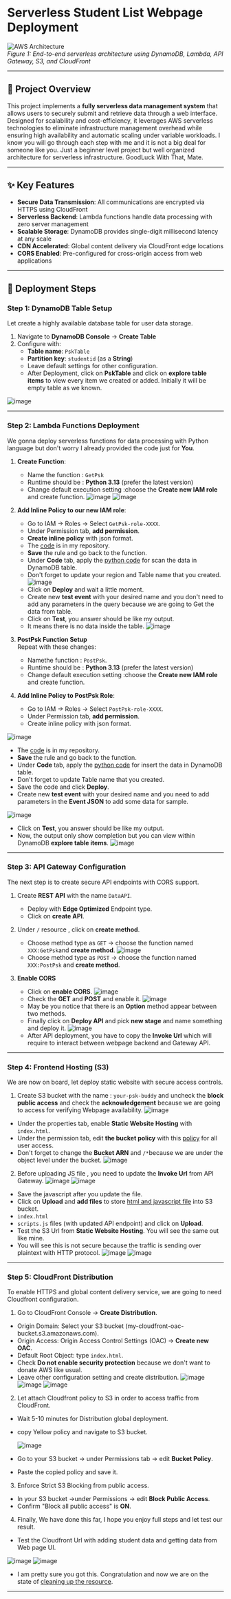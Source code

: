 
# **Serverless Student List Webpage Deployment**  
![AWS Architecture](https://github.com/pyaesoekyaw/Serverless_web_page/blob/main/images/diagram.png)  
*Figure 1: End-to-end serverless architecture using DynamoDB, Lambda, API Gateway, S3, and CloudFront*

---


## 🌟 **Project Overview**  
This project implements a **fully serverless data management system** that allows users to securely submit and retrieve data through a web interface. Designed for scalability and cost-efficiency, it leverages AWS serverless technologies to eliminate infrastructure management overhead while ensuring high availability and automatic scaling under variable workloads. I know you will go through each step with me and it is not a big deal for someone like you. Just a beginner level project but well organized architecture for serverless infrastructure. GoodLuck With That, Mate.

---

## ✨ **Key Features**  
- **Secure Data Transmission**: All communications are encrypted via HTTPS using CloudFront  
- **Serverless Backend**: Lambda functions handle data processing with zero server management  
- **Scalable Storage**: DynamoDB provides single-digit millisecond latency at any scale  
- **CDN Accelerated**: Global content delivery via CloudFront edge locations  
- **CORS Enabled**: Pre-configured for cross-origin access from web applications  

---

## 🚀 **Deployment Steps**  

### **Step 1: DynamoDB Table Setup**  
Let create a highly available database table for user data storage.  
1. Navigate to **DynamoDB Console** → **Create Table**  
2. Configure with:  
   - **Table name**: `PskTable`  
   - **Partition key**: `studentid` (as a **String**)
   - Leave default settings for other configuration.
   - After Deployment, click on **PskTable** and click on **explore table items** to view every item we created or added. Initially it will be empty table as we known.

![image](https://github.com/pyaesoekyaw/Serverless_web_page/blob/main/images/0000.png)

---

### **Step 2: Lambda Functions Deployment**  
We gonna deploy serverless functions for data processing with Python language but don't worry I already provided the code just for **You**.  
  
1. **Create Function**:  
   - Name the function : `GetPsk` 
   - Runtime should be : **Python 3.13** (prefer the latest version)
   - Change default execution setting :choose the **Create new IAM role** and create function.
![image](https://github.com/pyaesoekyaw/Serverless_web_page/blob/main/images/0001.png)
![image](https://github.com/pyaesoekyaw/Serverless_web_page/blob/main/images/0002.png)

2. **Add Inline Policy to our new IAM role**:  
   - Go to IAM → Roles → Select `GetPsk-role-XXXX`. 
   - Under Permission tab, **add permission**.
   - **Create inline policy** with json format.
   - The [code](https://github.com/pyaesoekyaw/Serverless_web_page/blob/main/policies/iam_policy_for_GET.txt) is in my repository.
   - **Save** the rule and go back to the function.
   - Under **Code** tab, apply the [python code](https://github.com/pyaesoekyaw/Serverless_web_page/blob/main/function_codes/get_function.txt) for scan the data in DynamoDB table.
   - Don't forget to update your region and Table name that you created.
   ![image](https://github.com/pyaesoekyaw/Serverless_web_page/blob/main/images/0003.png)
   - Click on **Deploy** and wait a little moment.
   - Create new **test event** with your desired name and you don't need to add any parameters in the query because we are going to Get the data from table.
   - Click on **Test**, you answer should be like my output.
   - It means there is no data inside the table.
    ![image](https://github.com/pyaesoekyaw/Serverless_web_page/blob/main/images/0004.png)

3. **PostPsk Function Setup**  
Repeat with these changes:  
   - Namethe function : `PostPsk`. 
   - Runtime should be : **Python 3.13** (prefer the latest version)
   - Change default execution setting :choose the **Create new IAM role** and create function.
2. **Add Inline Policy to PostPsk Role**:  
   - Go to IAM → Roles → Select `PostPsk-role-XXXX`.
   - Under Permission tab, **add permission**.
   - Create inline policy with json format.
     
![image](https://github.com/pyaesoekyaw/Serverless_web_page/blob/main/images/0005.png)
   
   - The [code](https://github.com/pyaesoekyaw/Serverless_web_page/blob/main/policies/iam_policy_for_POST.txt) is in my repository.
   - **Save** the rule and go back to the function.
   - Under **Code** tab, apply the [python code](https://github.com/pyaesoekyaw/Serverless_web_page/blob/main/function_codes/post_function.txt) for insert the data in DynamoDB table.
   - Don't forget to update Table name that you created.
   - Save the code and click **Deploy**.
   - Create new **test event** with your desired name and you need to add parameters in the **Event JSON** to add some data for sample.
     
![image](https://github.com/pyaesoekyaw/Serverless_web_page/blob/main/images/0006.png)

   - Click on **Test**, you answer should be like my output.
   - Now, the output only show completion but you can view within DynamoDB **explore table items**.
![image](https://github.com/pyaesoekyaw/Serverless_web_page/blob/main/images/0007.png)

---

### **Step 3: API Gateway Configuration**  
The next step is to create secure API endpoints with CORS support.  
1. Create **REST API** with the name `DataAPI`.
   - Deploy with **Edge Optimized** Endpoint type.
   - Click on **create API**.
2. Under `/` resource , click on **create method**. 
   - Choose method type as `GET` → choose the function named `XXX:GetPsk`and **create method**.
![image](https://github.com/pyaesoekyaw/Serverless_web_page/blob/main/images/0008.png)
   - Choose method type as `POST` → choose the function named `XXX:PostPsk` and **create method**.

3. **Enable CORS**
   - Click on **enable CORS**.
![image](https://github.com/pyaesoekyaw/Serverless_web_page/blob/main/images/0009.png)
   - Check the **GET** and **POST** and enable it.
![image](https://github.com/pyaesoekyaw/Serverless_web_page/blob/main/images/0010.png)
   - May be you notice that there is an **Option** method appear between two methods.
   - Finally click on **Deploy API** and pick **new stage** and name something and deploy it. 
![image](https://github.com/pyaesoekyaw/Serverless_web_page/blob/main/images/0011.png)
   - After API deployment, you have to copy the **Invoke Url** which will require to interact between webpage backend and Gateway API.
     
---

### **Step 4: Frontend Hosting (S3)**  
We are now on board, let deploy static website with secure access controls.  
1. Create S3 bucket with the name : `your-psk-buddy` and uncheck the **block public access** and check the **acknowledgement** because we are going to access for verifying Webpage availability.
 ![image](https://github.com/pyaesoekyaw/Serverless_web_page/blob/main/images/0012.png)
 - Under the properties tab, enable **Static Website Hosting** with `index.html`.
 - Under the permission tab, edit **the bucket policy** with this [policy](https://github.com/pyaesoekyaw/Serverless_web_page/blob/main/policies/Initial_S3_policy.txt) for all user access.
 - Don't forget to change the **Bucket ARN** and `/*`because we are under the object level under the bucket.
![image](https://github.com/pyaesoekyaw/Serverless_web_page/blob/main/images/0013.png)
2. Before uploading JS file , you need to update the **Invoke Url** from API Gateway.
![image](https://github.com/pyaesoekyaw/Serverless_web_page/blob/main/images/0014.png)
![image](https://github.com/pyaesoekyaw/Serverless_web_page/blob/main/images/0023.png)
 - Save the javascript after you update the file.
 - Click on **Upload** and **add files** to store [html and javascript file](https://github.com/pyaesoekyaw/Serverless_web_page/tree/main/code_for_webpage) into S3 bucket.
 - `index.html`  
 - `scripts.js` files (with updated API endpoint) and click on **Upload**.
 - Test the S3 Url from **Static Website Hosting**. You will see the same out like mine.
 - You will see this is not secure because the traffic is sending over plaintext with HTTP protocol.
![image](https://github.com/pyaesoekyaw/Serverless_web_page/blob/main/images/0015.png)
![image](https://github.com/pyaesoekyaw/Serverless_web_page/blob/main/images/0016.png)
---

### **Step 5: CloudFront Distribution**  
To enable HTTPS and global content delivery service, we are going to need Cloudfront configuration.  
1. Go to CloudFront Console → **Create Distribution**.
- Origin Domain: Select your S3 bucket (my-cloudfront-oac-bucket.s3.amazonaws.com).
- Origin Access: Origin Access Control Settings (OAC) → **Create new OAC**.
- Default Root Object: type `index.html`.
- Check **Do not enable security protection** because we don't want to donate AWS like usual.
- Leave other configuration setting and create distribution.
   ![image](https://github.com/pyaesoekyaw/Serverless_web_page/blob/main/images/0017.png)
   ![image](https://github.com/pyaesoekyaw/Serverless_web_page/blob/main/images/0018.png)
   ![image](https://github.com/pyaesoekyaw/Serverless_web_page/blob/main/images/0019.png)
   
 2. Let attach Cloudfront policy to S3 in order to access traffic from CloudFront.
- Wait 5-10 minutes for Distribution global deployment.
- copy Yellow policy and navigate to S3 bucket.

  ![image](https://github.com/pyaesoekyaw/Serverless_web_page/blob/main/images/0020.png)
  
- Go to your S3 bucket → under Permissions tab → edit **Bucket Policy**.
- Paste the copied policy and save it.
3. Enforce Strict S3 Blocking from public access.
- In your S3 bucket →under Permissions → edit **Block Public Access**.
- Confirm "Block all public access" is **ON**.

4. Finally, We have done this far, I hope you enjoy full steps and let test our result.
- Test the Cloudfront Url with adding student data and getting data from Web page UI.

![image](https://github.com/pyaesoekyaw/Serverless_web_page/blob/main/images/0021.png)
![image](https://github.com/pyaesoekyaw/Serverless_web_page/blob/main/images/0022.png)

- I am pretty sure you got this. Congratulation and now we are on the state of [cleaning up the resource](https://github.com/pyaesoekyaw/dynamodb-quicksigth-project/blob/main/project_setup_%26_cleanup/cleanup_instruction.md).
  
---

